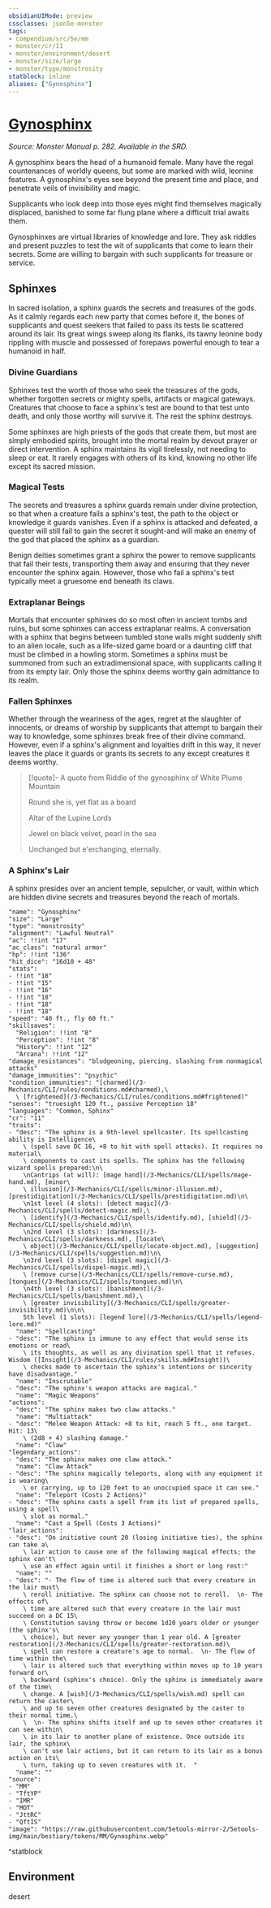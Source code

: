 ```yaml
---
obsidianUIMode: preview
cssclasses: json5e-monster
tags:
- compendium/src/5e/mm
- monster/cr/11
- monster/environment/desert
- monster/size/large
- monster/type/monstrosity
statblock: inline
aliases: ["Gynosphinx"]
---
```

# [Gynosphinx](3-Mechanics\CLI\bestiary\monstrosity/gynosphinx.md)
*Source: Monster Manual p. 282. Available in the SRD.*  

A gynosphinx bears the head of a humanoid female. Many have the regal countenances of worldly queens, but some are marked with wild, leonine features. A gynosphinx's eyes see beyond the present time and place, and penetrate veils of invisibility and magic.

Supplicants who look deep into those eyes might find themselves magically displaced, banished to some far flung plane where a difficult trial awaits them.

Gynosphinxes are virtual libraries of knowledge and lore. They ask riddles and present puzzles to test the wit of supplicants that come to learn their secrets. Some are willing to bargain with such supplicants for treasure or service.

## Sphinxes

In sacred isolation, a sphinx guards the secrets and treasures of the gods. As it calmly regards each new party that comes before it, the bones of supplicants and quest seekers that failed to pass its tests lie scattered around its lair. Its great wings sweep along its flanks, its tawny leonine body rippling with muscle and possessed of forepaws powerful enough to tear a humanoid in half.

### Divine Guardians

Sphinxes test the worth of those who seek the treasures of the gods, whether forgotten secrets or mighty spells, artifacts or magical gateways. Creatures that choose to face a sphinx's test are bound to that test unto death, and only those worthy will survive it. The rest the sphinx destroys.

Some sphinxes are high priests of the gods that create them, but most are simply embodied spirits, brought into the mortal realm by devout prayer or direct intervention. A sphinx maintains its vigil tirelessly, not needing to sleep or eat. It rarely engages with others of its kind, knowing no other life except its sacred mission.

### Magical Tests

The secrets and treasures a sphinx guards remain under divine protection, so that when a creature fails a sphinx's test, the path to the object or knowledge it guards vanishes. Even if a sphinx is attacked and defeated, a quester will still fail to gain the secret it sought-and will make an enemy of the god that placed the sphinx as a guardian.

Benign deities sometimes grant a sphinx the power to remove supplicants that fail their tests, transporting them away and ensuring that they never encounter the sphinx again. However, those who fail a sphinx's test typically meet a gruesome end beneath its claws.

### Extraplanar Beings

Mortals that encounter sphinxes do so most often in ancient tombs and ruins, but some sphinxes can access extraplanar realms. A conversation with a sphinx that begins between tumbled stone walls might suddenly shift to an alien locale, such as a life-sized game board or a daunting cliff that must be climbed in a howling storm. Sometimes a sphinx must be summoned from such an extradimensional space, with supplicants calling it from its empty lair. Only those the sphinx deems worthy gain admittance to its realm.

### Fallen Sphinxes

Whether through the weariness of the ages, regret at the slaughter of innocents, or dreams of worship by supplicants that attempt to bargain their way to knowledge, some sphinxes break free of their divine command. However, even if a sphinx's alignment and loyalties drift in this way, it never leaves the place it guards or grants its secrets to any except creatures it deems worthy.

> [!quote]- A quote from Riddle of the gynosphinx of White Plume Mountain  
> 
> Round she is, yet flat as a board
> 
> Altar of the Lupine Lords
> 
> Jewel on black velvet, pearl in the sea
> 
> Unchanged but e'erchanging, eternally.

### A Sphinx's Lair

A sphinx presides over an ancient temple, sepulcher, or vault, within which are hidden divine secrets and treasures beyond the reach of mortals.

```statblock
"name": "Gynosphinx"
"size": "Large"
"type": "monstrosity"
"alignment": "Lawful Neutral"
"ac": !!int "17"
"ac_class": "natural armor"
"hp": !!int "136"
"hit_dice": "16d10 + 48"
"stats":
- !!int "18"
- !!int "15"
- !!int "16"
- !!int "18"
- !!int "18"
- !!int "18"
"speed": "40 ft., fly 60 ft."
"skillsaves":
  "Religion": !!int "8"
  "Perception": !!int "8"
  "History": !!int "12"
  "Arcana": !!int "12"
"damage_resistances": "bludgeoning, piercing, slashing from nonmagical attacks"
"damage_immunities": "psychic"
"condition_immunities": "[charmed](/3-Mechanics/CLI/rules/conditions.md#charmed),\
  \ [frightened](/3-Mechanics/CLI/rules/conditions.md#frightened)"
"senses": "truesight 120 ft., passive Perception 18"
"languages": "Common, Sphinx"
"cr": "11"
"traits":
- "desc": "The sphinx is a 9th-level spellcaster. Its spellcasting ability is Intelligence\
    \ (spell save DC 16, +8 to hit with spell attacks). It requires no material\
    \ components to cast its spells. The sphinx has the following wizard spells prepared:\n\
    \nCantrips (at will): [mage hand](/3-Mechanics/CLI/spells/mage-hand.md), [minor\
    \ illusion](/3-Mechanics/CLI/spells/minor-illusion.md), [prestidigitation](/3-Mechanics/CLI/spells/prestidigitation.md)\n\
    \n1st level (4 slots): [detect magic](/3-Mechanics/CLI/spells/detect-magic.md),\
    \ [identify](/3-Mechanics/CLI/spells/identify.md), [shield](/3-Mechanics/CLI/spells/shield.md)\n\
    \n2nd level (3 slots): [darkness](/3-Mechanics/CLI/spells/darkness.md), [locate\
    \ object](/3-Mechanics/CLI/spells/locate-object.md), [suggestion](/3-Mechanics/CLI/spells/suggestion.md)\n\
    \n3rd level (3 slots): [dispel magic](/3-Mechanics/CLI/spells/dispel-magic.md),\
    \ [remove curse](/3-Mechanics/CLI/spells/remove-curse.md), [tongues](/3-Mechanics/CLI/spells/tongues.md)\n\
    \n4th level (3 slots): [banishment](/3-Mechanics/CLI/spells/banishment.md),\
    \ [greater invisibility](/3-Mechanics/CLI/spells/greater-invisibility.md)\n\n\
    5th level (1 slots): [legend lore](/3-Mechanics/CLI/spells/legend-lore.md)"
  "name": "Spellcasting"
- "desc": "The sphinx is immune to any effect that would sense its emotions or read\
    \ its thoughts, as well as any divination spell that it refuses. Wisdom ([Insight](/3-Mechanics/CLI/rules/skills.md#Insight))\
    \ checks made to ascertain the sphinx's intentions or sincerity have disadvantage."
  "name": "Inscrutable"
- "desc": "The sphinx's weapon attacks are magical."
  "name": "Magic Weapons"
"actions":
- "desc": "The sphinx makes two claw attacks."
  "name": "Multiattack"
- "desc": "Melee Weapon Attack: +8 to hit, reach 5 ft., one target. Hit: 13\
    \ (2d8 + 4) slashing damage."
  "name": "Claw"
"legendary_actions":
- "desc": "The sphinx makes one claw attack."
  "name": "Claw Attack"
- "desc": "The sphinx magically teleports, along with any equipment it is wearing\
    \ or carrying, up to 120 feet to an unoccupied space it can see."
  "name": "Teleport (Costs 2 Actions)"
- "desc": "The sphinx casts a spell from its list of prepared spells, using a spell\
    \ slot as normal."
  "name": "Cast a Spell (Costs 3 Actions)"
"lair_actions":
- "desc": "On initiative count 20 (losing initiative ties), the sphinx can take a\
    \ lair action to cause one of the following magical effects; the sphinx can't\
    \ use an effect again until it finishes a short or long rest:"
  "name": ""
- "desc": "- The flow of time is altered such that every creature in the lair must\
    \ reroll initiative. The sphinx can choose not to reroll.  \n- The effects of\
    \ time are altered such that every creature in the lair must succeed on a DC 15\
    \ Constitution saving throw or become 1d20 years older or younger (the sphinx's\
    \ choice), but never any younger than 1 year old. A [greater restoration](/3-Mechanics/CLI/spells/greater-restoration.md)\
    \ spell can restore a creature's age to normal.  \n- The flow of time within the\
    \ lair is altered such that everything within moves up to 10 years forward or\
    \ backward (sphinx's choice). Only the sphinx is immediately aware of the time\
    \ change. A [wish](/3-Mechanics/CLI/spells/wish.md) spell can return the caster\
    \ and up to seven other creatures designated by the caster to their normal time.\
    \  \n- The sphinx shifts itself and up to seven other creatures it can see within\
    \ in its lair to another plane of existence. Once outside its lair, the sphinx\
    \ can't use lair actions, but it can return to its lair as a bonus action on its\
    \ turn, taking up to seven creatures with it.  "
  "name": ""
"source":
- "MM"
- "TftYP"
- "IMR"
- "MOT"
- "JttRC"
- "QftIS"
"image": "https://raw.githubusercontent.com/5etools-mirror-2/5etools-img/main/bestiary/tokens/MM/Gynosphinx.webp"
```
^statblock

## Environment

desert